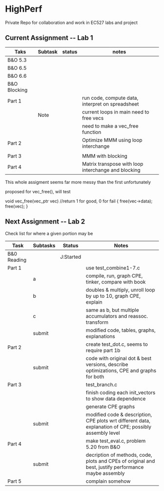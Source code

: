 # HighPerf
Private Repo for collaboration and work in EC527 labs and project

## Current Assignment -- Lab 1
|Taks|Subtask|status|notes|
|----|-------|------|-----|
|B&O 5.3||||
|B&O 6.5||||
|B&O 6.6||||
|B&O Blocking||||
|Part 1 |||run code, compute data, interpret on spreadsheet|
|       |Note||current loops in main need to free vecs|
|       |    ||need to make a vec_free function|
|Part 2 |||Optimize MMM using loop interchange|
|       ||||
|Part 3 |||MMM with blocking|
|Part 4 |||Matrix transpose with loop interchange and blocking
This whole assigment seems far more messy than the first unfortunately

proposed for vec_free(), will test

void vec_free(vec_ptr vec) //return 1 for good, 0 for fail
{
  free(vec->data);
  free(vec);
}


## Next Assignment -- Lab 2

Check list for where a given portion may be

| Task |Subtasks| Status |Notes|
|------|--------|--------|-----|
|B&0 Reading||J:Started||
|Part 1| | | use test_combine1-7.c|
|      |a| | compile, run, graph CPE, tinker, compare with book|
|      |b| | doubles & multiply, unroll loop by up to 10, graph CPE, explain|
|      |c| | same as b, but multiple accumulators and reassoc. transform|
|      |submit||modified code, tables, graphs, explanations|
|Part 2| | | create test_dot.c, seems to require part 1b|
|      |submit| | code with original dot & best versions, describe optimizations,  CPE and graphs for both|
|Part 3| | |  test_branch.c|
|      | | | finish coding each init_vectors to show data dependence|
|      | | | generate CPE graphs|
|      |submit| | modified code & description, CPE plots wrt different data, explanation of CPE; possibly assembly level|
|Part 4| | | make test_eval.c, problem 5.20 from B&O|
|      |submit| | decription of methods, code, plots and CPEs of original and best, justify performance maybe assembly|
|Part 5| | | complain somehow|
